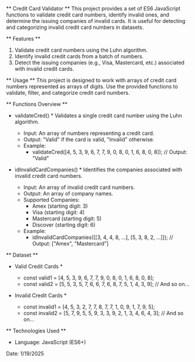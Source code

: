 ** Credit Card Validator **
  This project provides a set of ES6 JavaScript functions to validate credit card numbers, identify invalid ones, and determine the issuing companies of invalid cards. It is useful for detecting and             categorizing invalid credit card numbers in datasets.

** Features **
  1. Validate credit card numbers using the Luhn algorithm.
  2. Identify invalid credit cards from a batch of numbers.
  3. Detect the issuing companies (e.g., Visa, Mastercard, etc.) associated with invalid credit cards.

** Usage **
  This project is designed to work with arrays of credit card numbers represented as arrays of digits. Use the provided functions to validate, filter, and categorize credit card numbers.

** Functions Overview **
* validateCred() *
  Validates a single credit card number using the Luhn algorithm.
    - Input: An array of numbers representing a credit card.
    - Output: "Valid" if the card is valid, "Invalid" otherwise.
    - Example:
      * validateCred([4, 5, 3, 9, 6, 7, 7, 9, 0, 8, 0, 1, 6, 8, 0, 8]); // Output: "Valid"

* idInvalidCardCompanies() *
  Identifies the companies associated with invalid credit card numbers.
  
    - Input: An array of invalid credit card numbers.
    - Output: An array of company names.
    - Supported Companies:
      * Amex (starting digit: 3)
      * Visa (starting digit: 4)
      * Mastercard (starting digit: 5)
      * Discover (starting digit: 6)
    - Example:
      * idInvalidCardCompanies([[3, 4, 4, 8, ...], [5, 3, 8, 2, ...]]); // Output: ["Amex", "Mastercard"]

** Dataset **
* Valid Credit Cards *
  - const valid1 = [4, 5, 3, 9, 6, 7, 7, 9, 0, 8, 0, 1, 6, 8, 0, 8];
  - const valid2 = [5, 5, 3, 5, 7, 6, 6, 7, 6, 8, 7, 5, 1, 4, 3, 9];
    // And so on...
    
* Invalid Credit Cards *
  - const invalid1 = [4, 5, 3, 2, 7, 7, 8, 7, 7, 1, 0, 9, 1, 7, 9, 5];
  - const invalid2 = [5, 7, 9, 5, 5, 9, 3, 3, 9, 2, 1, 3, 4, 6, 4, 3];
    // And so on...

** Technologies Used **
  - Language: JavaScript (ES6+)

Date: 1/19/2025



